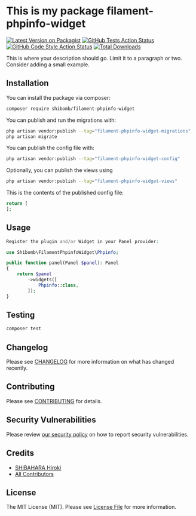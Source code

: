 # This is my package filament-phpinfo-widget

[![Latest Version on Packagist](https://img.shields.io/packagist/v/shibomb/filament-phpinfo-widget.svg?style=flat-square)](https://packagist.org/packages/shibomb/filament-phpinfo-widget)
[![GitHub Tests Action Status](https://img.shields.io/github/actions/workflow/status/shibomb/filament-phpinfo-widget/run-tests.yml?branch=main&label=tests&style=flat-square)](https://github.com/shibomb/filament-phpinfo-widget/actions?query=workflow%3Arun-tests+branch%3Amain)
[![GitHub Code Style Action Status](https://img.shields.io/github/actions/workflow/status/shibomb/filament-phpinfo-widget/fix-php-code-style-issues.yml?branch=main&label=code%20style&style=flat-square)](https://github.com/shibomb/filament-phpinfo-widget/actions?query=workflow%3A"Fix+PHP+code+style+issues"+branch%3Amain)
[![Total Downloads](https://img.shields.io/packagist/dt/shibomb/filament-phpinfo-widget.svg?style=flat-square)](https://packagist.org/packages/shibomb/filament-phpinfo-widget)

This is where your description should go. Limit it to a paragraph or two. Consider adding a small example.

## Installation

You can install the package via composer:

```bash
composer require shibomb/filament-phpinfo-widget
```

You can publish and run the migrations with:

```bash
php artisan vendor:publish --tag="filament-phpinfo-widget-migrations"
php artisan migrate
```

You can publish the config file with:

```bash
php artisan vendor:publish --tag="filament-phpinfo-widget-config"
```

Optionally, you can publish the views using

```bash
php artisan vendor:publish --tag="filament-phpinfo-widget-views"
```

This is the contents of the published config file:

```php
return [
];
```

## Usage

```php
Register the plugin and/or Widget in your Panel provider:

use Shibomb\FilamentPhpinfoWidget\Phpinfo;

public function panel(Panel $panel): Panel
{
    return $panel
        ->widgets([
            Phpinfo::class,
        ]);
}
```

## Testing

```bash
composer test
```

## Changelog

Please see [CHANGELOG](CHANGELOG.md) for more information on what has changed recently.

## Contributing

Please see [CONTRIBUTING](.github/CONTRIBUTING.md) for details.

## Security Vulnerabilities

Please review [our security policy](../../security/policy) on how to report security vulnerabilities.

## Credits

-   [SHIBAHARA Hiroki](https://github.com/shibomb)
-   [All Contributors](../../contributors)

## License

The MIT License (MIT). Please see [License File](LICENSE.md) for more information.
